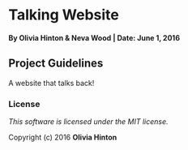 # Talking Website

#### By Olivia Hinton & Neva Wood | Date: June 1, 2016

## Project Guidelines

A website that talks back! 

### License

*This software is licensed under the MIT license.*

Copyright (c) 2016 **Olivia Hinton**
